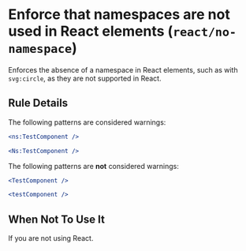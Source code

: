 # Enforce that namespaces are not used in React elements (`react/no-namespace`)

<!-- end auto-generated rule header -->

Enforces the absence of a namespace in React elements, such as with `svg:circle`, as they are not supported in React.

## Rule Details

The following patterns are considered warnings:

```jsx
<ns:TestComponent />
```

```jsx
<Ns:TestComponent />
```

The following patterns are **not** considered warnings:

```jsx
<TestComponent />
```

```jsx
<testComponent />
```

## When Not To Use It

If you are not using React.
